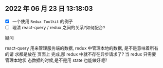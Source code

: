 ## 2022 年 06 月 23 日 13:18:03

- [x] 一个使用 `Redux Toolkit` 的例子
- [ ] 理清 react-query / redux 之间的关系?如何配合?

疑问

react-query 用来管理服务端的数据, redux 中管理本地的数据, 是不是意味着所有 的请
求都是放在 页面上 完成,那 redux 中就不存在异步请求了? 当 redux 只需要 管理本地状
态数据的时候,是不是用 state 也能做好呢?
